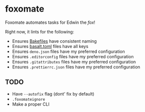 # foxomate

Foxomate automates tasks for Edwin the _fox_!

Right now, it lints for the following:

- Ensures [Bakefiles](https://github.com/hyperupcall/bake) have consistent naming
- Ensures [basalt.toml](https://github.com/hyperupcall/basalt) files have all keys
- Ensures `deno.json` files have my preferred configuration
- Ensures `.editorconfig` files have my preferred configuration
- Ensures `.gitattributes` files have my preferred configuration
- Ensures `.prettierrc.json` files have my preferred configuration

## TODO

- Have `--autofix` flag (dont' fix by default)
- `.foxomateignore`
- Make a proper CLI

